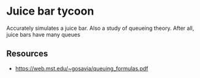 # Juice bar tycoon

Accurately simulates a juice bar. Also a study of queueing theory. After all, juice bars have many queues

## Resources
- https://web.mst.edu/~gosavia/queuing_formulas.pdf
